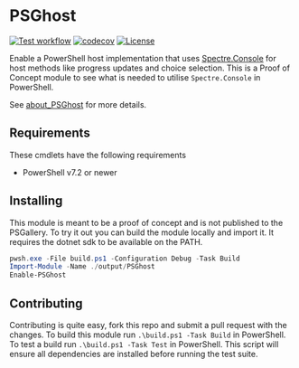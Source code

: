 # PSGhost

[![Test workflow](https://github.com/jborean93/PSGhost/workflows/Test%20PSGhost/badge.svg)](https://github.com/jborean93/PSGhost/actions/workflows/ci.yml)
[![codecov](https://codecov.io/gh/jborean93/PSGhost/branch/main/graph/badge.svg?token=b51IOhpLfQ)](https://codecov.io/gh/jborean93/PSGhost)
[![License](https://img.shields.io/badge/license-MIT-blue.svg)](https://github.com/jborean93/PSGhost/blob/main/LICENSE)

Enable a PowerShell host implementation that uses [Spectre.Console](https://spectreconsole.net/) for host methods like progress updates and choice selection.
This is a Proof of Concept module to see what is needed to utilise `Spectre.Console` in PowerShell.

See [about_PSGhost](docs/en-US/about_PSGhost.md) for more details.

## Requirements

These cmdlets have the following requirements

* PowerShell v7.2 or newer

## Installing

This module is meant to be a proof of concept and is not published to the PSGallery.
To try it out you can build the module locally and import it.
It requires the dotnet sdk to be available on the PATH.

```powershell
pwsh.exe -File build.ps1 -Configuration Debug -Task Build
Import-Module -Name ./output/PSGhost
Enable-PSGhost
```

## Contributing

Contributing is quite easy, fork this repo and submit a pull request with the changes.
To build this module run `.\build.ps1 -Task Build` in PowerShell.
To test a build run `.\build.ps1 -Task Test` in PowerShell.
This script will ensure all dependencies are installed before running the test suite.
